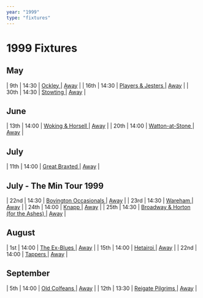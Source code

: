 ```yaml
---
year: "1999"
type: "fixtures"
---
```


# 1999 Fixtures

## May

| 9th | 14:30 | [Ockley ](1999-ockley.md) | [Away]() |
| 16th | 14:30 | [Players & Jesters ](1999-players-and-jesters.md) | [Away]() |
| 30th | 14:30 | [Stowting ](1999-stowting.md) | [Away]() |

## June

| 13th | 14:00 | [Woking & Horsell ](1999-woking-and-horsell.md) | [Away]() |
| 20th | 14:00 | [Watton-at-Stone ](1999-watton-at-stone.md) | [Away]() |

## July

| 11th | 14:00 | [Great Braxted ](1999-great-braxted.md) | [Away]() |

## July - The Min Tour 1999

| 22nd | 14:30 | [Bovington Occasionals ](1999-bovington-occasionals.md) | [Away]() |
| 23rd | 14:30 | [Wareham ](1999-wareham.md) | [Away]() |
| 24th | 14:00 | [Knapp ](1999-knapp.md) | [Away]() |
| 25th | 14:30 | [Broadway & Horton (for the Ashes) ](1999-broadway-and-horton.md) | [Away]() |

## August

| 1st | 14:00 | [The Ex-Blues ](1999-the-ex-blues.md) | [Away]() |
| 15th | 14:00 | [Hetairoi ](1999-hetairoi.md) | [Away]() |
| 22nd | 14:00 | [Tappers ](1999-tappers.md) | [Away]() |

## September

| 5th | 14:00 | [Old Colfeans ](1999-old-colfeans.md) | [Away]() |
| 12th | 13:30 | [Reigate Pilgrims ](1999-reigate-pilgrims.md) | [Away]() |
